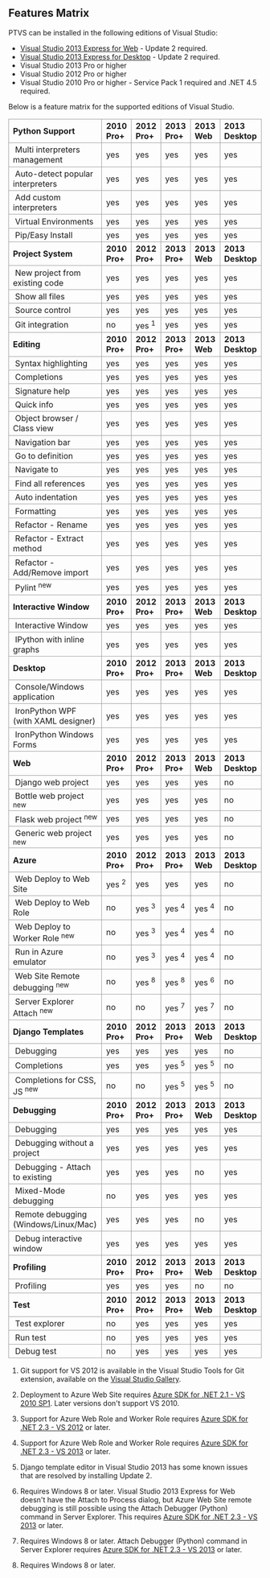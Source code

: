 Features Matrix
---------------

PTVS can be installed in the following editions of Visual Studio:

* [Visual Studio 2013 Express for Web](http://www.microsoft.com/en-us/download/details.aspx?id=40747) - Update 2 required.
* [Visual Studio 2013 Express for Desktop](http://www.microsoft.com/en-us/download/details.aspx?id=40787) - Update 2 required.
* Visual Studio 2013 Pro or higher
* Visual Studio 2012 Pro or higher
* Visual Studio 2010 Pro or higher - Service Pack 1 required and .NET 4.5 required.

Below is a feature matrix for the supported editions of Visual Studio.

<table style="border-spacing:0; border-collapse:collapse">
<tbody>
<tr>
<td style="padding:0.2em 0.5em; border:1px solid #a0a0a0"><strong>Python Support</strong></td>
<td style="padding:0.2em 0.5em; border:1px solid #a0a0a0"><strong>2010 Pro&#43;</strong></td>
<td style="padding:0.2em 0.5em; border:1px solid #a0a0a0"><strong>2012 Pro&#43;</strong></td>
<td style="padding:0.2em 0.5em; border:1px solid #a0a0a0"><strong>2013 Pro&#43;</strong></td>
<td style="padding:0.2em 0.5em; border:1px solid #a0a0a0"><strong>2013 Web</strong></td>
<td style="padding:0.2em 0.5em; border:1px solid #a0a0a0"><strong>2013 Desktop</strong></td>
</tr>
<tr>
<td style="padding:0.2em 0.5em; border:1px solid #a0a0a0">&nbsp;Multi interpreters management</td>
<td style="padding:0.2em 0.5em; border:1px solid #a0a0a0">yes</td>
<td style="padding:0.2em 0.5em; border:1px solid #a0a0a0">yes</td>
<td style="padding:0.2em 0.5em; border:1px solid #a0a0a0">yes</td>
<td style="padding:0.2em 0.5em; border:1px solid #a0a0a0">yes</td>
<td style="padding:0.2em 0.5em; border:1px solid #a0a0a0">yes</td>
</tr>
<tr>
<td style="padding:0.2em 0.5em; border:1px solid #a0a0a0">&nbsp;Auto-detect popular interpreters</td>
<td style="padding:0.2em 0.5em; border:1px solid #a0a0a0">yes</td>
<td style="padding:0.2em 0.5em; border:1px solid #a0a0a0">yes</td>
<td style="padding:0.2em 0.5em; border:1px solid #a0a0a0">yes</td>
<td style="padding:0.2em 0.5em; border:1px solid #a0a0a0">yes</td>
<td style="padding:0.2em 0.5em; border:1px solid #a0a0a0">yes</td>
</tr>
<tr>
<td style="padding:0.2em 0.5em; border:1px solid #a0a0a0">&nbsp;Add custom interpreters</td>
<td style="padding:0.2em 0.5em; border:1px solid #a0a0a0">yes</td>
<td style="padding:0.2em 0.5em; border:1px solid #a0a0a0">yes</td>
<td style="padding:0.2em 0.5em; border:1px solid #a0a0a0">yes</td>
<td style="padding:0.2em 0.5em; border:1px solid #a0a0a0">yes</td>
<td style="padding:0.2em 0.5em; border:1px solid #a0a0a0">yes</td>
</tr>
<tr>
<td style="padding:0.2em 0.5em; border:1px solid #a0a0a0">&nbsp;Virtual Environments</td>
<td style="padding:0.2em 0.5em; border:1px solid #a0a0a0">yes</td>
<td style="padding:0.2em 0.5em; border:1px solid #a0a0a0">yes</td>
<td style="padding:0.2em 0.5em; border:1px solid #a0a0a0">yes</td>
<td style="padding:0.2em 0.5em; border:1px solid #a0a0a0">yes</td>
<td style="padding:0.2em 0.5em; border:1px solid #a0a0a0">yes</td>
</tr>
<tr>
<td style="padding:0.2em 0.5em; border:1px solid #a0a0a0">&nbsp;Pip/Easy Install</td>
<td style="padding:0.2em 0.5em; border:1px solid #a0a0a0">yes</td>
<td style="padding:0.2em 0.5em; border:1px solid #a0a0a0">yes</td>
<td style="padding:0.2em 0.5em; border:1px solid #a0a0a0">yes</td>
<td style="padding:0.2em 0.5em; border:1px solid #a0a0a0">yes</td>
<td style="padding:0.2em 0.5em; border:1px solid #a0a0a0">yes</td>
</tr>
<tr>
<td style="padding:0.2em 0.5em; border:1px solid #a0a0a0"><strong>Project System</strong></td>
<td style="padding:0.2em 0.5em; border:1px solid #a0a0a0"><strong>2010 Pro&#43;</strong></td>
<td style="padding:0.2em 0.5em; border:1px solid #a0a0a0"><strong>2012 Pro&#43;</strong></td>
<td style="padding:0.2em 0.5em; border:1px solid #a0a0a0"><strong>2013 Pro&#43;</strong></td>
<td style="padding:0.2em 0.5em; border:1px solid #a0a0a0"><strong>2013 Web</strong></td>
<td style="padding:0.2em 0.5em; border:1px solid #a0a0a0"><strong>2013 Desktop</strong></td>
</tr>
<tr>
<td style="padding:0.2em 0.5em; border:1px solid #a0a0a0">&nbsp;New project from existing code</td>
<td style="padding:0.2em 0.5em; border:1px solid #a0a0a0">yes</td>
<td style="padding:0.2em 0.5em; border:1px solid #a0a0a0">yes</td>
<td style="padding:0.2em 0.5em; border:1px solid #a0a0a0">yes</td>
<td style="padding:0.2em 0.5em; border:1px solid #a0a0a0">yes</td>
<td style="padding:0.2em 0.5em; border:1px solid #a0a0a0">yes</td>
</tr>
<tr>
<td style="padding:0.2em 0.5em; border:1px solid #a0a0a0">&nbsp;Show all files</td>
<td style="padding:0.2em 0.5em; border:1px solid #a0a0a0">yes</td>
<td style="padding:0.2em 0.5em; border:1px solid #a0a0a0">yes</td>
<td style="padding:0.2em 0.5em; border:1px solid #a0a0a0">yes</td>
<td style="padding:0.2em 0.5em; border:1px solid #a0a0a0">yes</td>
<td style="padding:0.2em 0.5em; border:1px solid #a0a0a0">yes</td>
</tr>
<tr>
<td style="padding:0.2em 0.5em; border:1px solid #a0a0a0">&nbsp;Source control</td>
<td style="padding:0.2em 0.5em; border:1px solid #a0a0a0">yes</td>
<td style="padding:0.2em 0.5em; border:1px solid #a0a0a0">yes</td>
<td style="padding:0.2em 0.5em; border:1px solid #a0a0a0">yes</td>
<td style="padding:0.2em 0.5em; border:1px solid #a0a0a0">yes</td>
<td style="padding:0.2em 0.5em; border:1px solid #a0a0a0">yes</td>
</tr>
<tr>
<td style="padding:0.2em 0.5em; border:1px solid #a0a0a0">&nbsp;Git integration</td>
<td style="padding:0.2em 0.5em; border:1px solid #a0a0a0">no</td>
<td style="padding:0.2em 0.5em; border:1px solid #a0a0a0">yes <sup>1</sup></td>
<td style="padding:0.2em 0.5em; border:1px solid #a0a0a0">yes</td>
<td style="padding:0.2em 0.5em; border:1px solid #a0a0a0">yes</td>
<td style="padding:0.2em 0.5em; border:1px solid #a0a0a0">yes</td>
</tr>
<tr>
<td style="padding:0.2em 0.5em; border:1px solid #a0a0a0"><strong>Editing</strong></td>
<td style="padding:0.2em 0.5em; border:1px solid #a0a0a0"><strong>2010 Pro&#43;</strong></td>
<td style="padding:0.2em 0.5em; border:1px solid #a0a0a0"><strong>2012 Pro&#43;</strong></td>
<td style="padding:0.2em 0.5em; border:1px solid #a0a0a0"><strong>2013 Pro&#43;</strong></td>
<td style="padding:0.2em 0.5em; border:1px solid #a0a0a0"><strong>2013 Web</strong></td>
<td style="padding:0.2em 0.5em; border:1px solid #a0a0a0"><strong>2013 Desktop</strong></td>
</tr>
<tr>
<td style="padding:0.2em 0.5em; border:1px solid #a0a0a0">&nbsp;Syntax highlighting</td>
<td style="padding:0.2em 0.5em; border:1px solid #a0a0a0">yes</td>
<td style="padding:0.2em 0.5em; border:1px solid #a0a0a0">yes</td>
<td style="padding:0.2em 0.5em; border:1px solid #a0a0a0">yes</td>
<td style="padding:0.2em 0.5em; border:1px solid #a0a0a0">yes</td>
<td style="padding:0.2em 0.5em; border:1px solid #a0a0a0">yes</td>
</tr>
<tr>
<td style="padding:0.2em 0.5em; border:1px solid #a0a0a0">&nbsp;Completions</td>
<td style="padding:0.2em 0.5em; border:1px solid #a0a0a0">yes</td>
<td style="padding:0.2em 0.5em; border:1px solid #a0a0a0">yes</td>
<td style="padding:0.2em 0.5em; border:1px solid #a0a0a0">yes</td>
<td style="padding:0.2em 0.5em; border:1px solid #a0a0a0">yes</td>
<td style="padding:0.2em 0.5em; border:1px solid #a0a0a0">yes</td>
</tr>
<tr>
<td style="padding:0.2em 0.5em; border:1px solid #a0a0a0">&nbsp;Signature help</td>
<td style="padding:0.2em 0.5em; border:1px solid #a0a0a0">yes</td>
<td style="padding:0.2em 0.5em; border:1px solid #a0a0a0">yes</td>
<td style="padding:0.2em 0.5em; border:1px solid #a0a0a0">yes</td>
<td style="padding:0.2em 0.5em; border:1px solid #a0a0a0">yes</td>
<td style="padding:0.2em 0.5em; border:1px solid #a0a0a0">yes</td>
</tr>
<tr>
<td style="padding:0.2em 0.5em; border:1px solid #a0a0a0">&nbsp;Quick info</td>
<td style="padding:0.2em 0.5em; border:1px solid #a0a0a0">yes</td>
<td style="padding:0.2em 0.5em; border:1px solid #a0a0a0">yes</td>
<td style="padding:0.2em 0.5em; border:1px solid #a0a0a0">yes</td>
<td style="padding:0.2em 0.5em; border:1px solid #a0a0a0">yes</td>
<td style="padding:0.2em 0.5em; border:1px solid #a0a0a0">yes</td>
</tr>
<tr>
<td style="padding:0.2em 0.5em; border:1px solid #a0a0a0">&nbsp;Object browser / Class view</td>
<td style="padding:0.2em 0.5em; border:1px solid #a0a0a0">yes</td>
<td style="padding:0.2em 0.5em; border:1px solid #a0a0a0">yes</td>
<td style="padding:0.2em 0.5em; border:1px solid #a0a0a0">yes</td>
<td style="padding:0.2em 0.5em; border:1px solid #a0a0a0">yes</td>
<td style="padding:0.2em 0.5em; border:1px solid #a0a0a0">yes</td>
</tr>
<tr>
<td style="padding:0.2em 0.5em; border:1px solid #a0a0a0">&nbsp;Navigation bar</td>
<td style="padding:0.2em 0.5em; border:1px solid #a0a0a0">yes</td>
<td style="padding:0.2em 0.5em; border:1px solid #a0a0a0">yes</td>
<td style="padding:0.2em 0.5em; border:1px solid #a0a0a0">yes</td>
<td style="padding:0.2em 0.5em; border:1px solid #a0a0a0">yes</td>
<td style="padding:0.2em 0.5em; border:1px solid #a0a0a0">yes</td>
</tr>
<tr>
<td style="padding:0.2em 0.5em; border:1px solid #a0a0a0">&nbsp;Go to definition</td>
<td style="padding:0.2em 0.5em; border:1px solid #a0a0a0">yes</td>
<td style="padding:0.2em 0.5em; border:1px solid #a0a0a0">yes</td>
<td style="padding:0.2em 0.5em; border:1px solid #a0a0a0">yes</td>
<td style="padding:0.2em 0.5em; border:1px solid #a0a0a0">yes</td>
<td style="padding:0.2em 0.5em; border:1px solid #a0a0a0">yes</td>
</tr>
<tr>
<td style="padding:0.2em 0.5em; border:1px solid #a0a0a0">&nbsp;Navigate to</td>
<td style="padding:0.2em 0.5em; border:1px solid #a0a0a0">yes</td>
<td style="padding:0.2em 0.5em; border:1px solid #a0a0a0">yes</td>
<td style="padding:0.2em 0.5em; border:1px solid #a0a0a0">yes</td>
<td style="padding:0.2em 0.5em; border:1px solid #a0a0a0">yes</td>
<td style="padding:0.2em 0.5em; border:1px solid #a0a0a0">yes</td>
</tr>
<tr>
<td style="padding:0.2em 0.5em; border:1px solid #a0a0a0">&nbsp;Find all references</td>
<td style="padding:0.2em 0.5em; border:1px solid #a0a0a0">yes</td>
<td style="padding:0.2em 0.5em; border:1px solid #a0a0a0">yes</td>
<td style="padding:0.2em 0.5em; border:1px solid #a0a0a0">yes</td>
<td style="padding:0.2em 0.5em; border:1px solid #a0a0a0">yes</td>
<td style="padding:0.2em 0.5em; border:1px solid #a0a0a0">yes</td>
</tr>
<tr>
<td style="padding:0.2em 0.5em; border:1px solid #a0a0a0">&nbsp;Auto indentation</td>
<td style="padding:0.2em 0.5em; border:1px solid #a0a0a0">yes</td>
<td style="padding:0.2em 0.5em; border:1px solid #a0a0a0">yes</td>
<td style="padding:0.2em 0.5em; border:1px solid #a0a0a0">yes</td>
<td style="padding:0.2em 0.5em; border:1px solid #a0a0a0">yes</td>
<td style="padding:0.2em 0.5em; border:1px solid #a0a0a0">yes</td>
</tr>
<tr>
<td style="padding:0.2em 0.5em; border:1px solid #a0a0a0">&nbsp;Formatting</td>
<td style="padding:0.2em 0.5em; border:1px solid #a0a0a0">yes</td>
<td style="padding:0.2em 0.5em; border:1px solid #a0a0a0">yes</td>
<td style="padding:0.2em 0.5em; border:1px solid #a0a0a0">yes</td>
<td style="padding:0.2em 0.5em; border:1px solid #a0a0a0">yes</td>
<td style="padding:0.2em 0.5em; border:1px solid #a0a0a0">yes</td>
</tr>
<tr>
<td style="padding:0.2em 0.5em; border:1px solid #a0a0a0">&nbsp;Refactor - Rename</td>
<td style="padding:0.2em 0.5em; border:1px solid #a0a0a0">yes</td>
<td style="padding:0.2em 0.5em; border:1px solid #a0a0a0">yes</td>
<td style="padding:0.2em 0.5em; border:1px solid #a0a0a0">yes</td>
<td style="padding:0.2em 0.5em; border:1px solid #a0a0a0">yes</td>
<td style="padding:0.2em 0.5em; border:1px solid #a0a0a0">yes</td>
</tr>
<tr>
<td style="padding:0.2em 0.5em; border:1px solid #a0a0a0">&nbsp;Refactor - Extract method</td>
<td style="padding:0.2em 0.5em; border:1px solid #a0a0a0">yes</td>
<td style="padding:0.2em 0.5em; border:1px solid #a0a0a0">yes</td>
<td style="padding:0.2em 0.5em; border:1px solid #a0a0a0">yes</td>
<td style="padding:0.2em 0.5em; border:1px solid #a0a0a0">yes</td>
<td style="padding:0.2em 0.5em; border:1px solid #a0a0a0">yes</td>
</tr>
<tr>
<td style="padding:0.2em 0.5em; border:1px solid #a0a0a0">&nbsp;Refactor - Add/Remove import</td>
<td style="padding:0.2em 0.5em; border:1px solid #a0a0a0">yes</td>
<td style="padding:0.2em 0.5em; border:1px solid #a0a0a0">yes</td>
<td style="padding:0.2em 0.5em; border:1px solid #a0a0a0">yes</td>
<td style="padding:0.2em 0.5em; border:1px solid #a0a0a0">yes</td>
<td style="padding:0.2em 0.5em; border:1px solid #a0a0a0">yes</td>
</tr>
<tr>
<td style="padding:0.2em 0.5em; border:1px solid #a0a0a0">&nbsp;Pylint <sup>new</sup></td>
<td style="padding:0.2em 0.5em; border:1px solid #a0a0a0">yes</td>
<td style="padding:0.2em 0.5em; border:1px solid #a0a0a0">yes</td>
<td style="padding:0.2em 0.5em; border:1px solid #a0a0a0">yes</td>
<td style="padding:0.2em 0.5em; border:1px solid #a0a0a0">yes</td>
<td style="padding:0.2em 0.5em; border:1px solid #a0a0a0">yes</td>
</tr>
<tr>
<td style="padding:0.2em 0.5em; border:1px solid #a0a0a0"><strong>Interactive Window</strong></td>
<td style="padding:0.2em 0.5em; border:1px solid #a0a0a0"><strong>2010 Pro&#43;</strong></td>
<td style="padding:0.2em 0.5em; border:1px solid #a0a0a0"><strong>2012 Pro&#43;</strong></td>
<td style="padding:0.2em 0.5em; border:1px solid #a0a0a0"><strong>2013 Pro&#43;</strong></td>
<td style="padding:0.2em 0.5em; border:1px solid #a0a0a0"><strong>2013 Web</strong></td>
<td style="padding:0.2em 0.5em; border:1px solid #a0a0a0"><strong>2013 Desktop</strong></td>
</tr>
<tr>
<td style="padding:0.2em 0.5em; border:1px solid #a0a0a0">&nbsp;Interactive Window</td>
<td style="padding:0.2em 0.5em; border:1px solid #a0a0a0">yes</td>
<td style="padding:0.2em 0.5em; border:1px solid #a0a0a0">yes</td>
<td style="padding:0.2em 0.5em; border:1px solid #a0a0a0">yes</td>
<td style="padding:0.2em 0.5em; border:1px solid #a0a0a0">yes</td>
<td style="padding:0.2em 0.5em; border:1px solid #a0a0a0">yes</td>
</tr>
<tr>
<td style="padding:0.2em 0.5em; border:1px solid #a0a0a0">&nbsp;IPython with inline graphs</td>
<td style="padding:0.2em 0.5em; border:1px solid #a0a0a0">yes</td>
<td style="padding:0.2em 0.5em; border:1px solid #a0a0a0">yes</td>
<td style="padding:0.2em 0.5em; border:1px solid #a0a0a0">yes</td>
<td style="padding:0.2em 0.5em; border:1px solid #a0a0a0">yes</td>
<td style="padding:0.2em 0.5em; border:1px solid #a0a0a0">yes</td>
</tr>
<tr>
<td style="padding:0.2em 0.5em; border:1px solid #a0a0a0"><strong>Desktop</strong></td>
<td style="padding:0.2em 0.5em; border:1px solid #a0a0a0"><strong>2010 Pro&#43;</strong></td>
<td style="padding:0.2em 0.5em; border:1px solid #a0a0a0"><strong>2012 Pro&#43;</strong></td>
<td style="padding:0.2em 0.5em; border:1px solid #a0a0a0"><strong>2013 Pro&#43;</strong></td>
<td style="padding:0.2em 0.5em; border:1px solid #a0a0a0"><strong>2013 Web</strong></td>
<td style="padding:0.2em 0.5em; border:1px solid #a0a0a0"><strong>2013 Desktop</strong></td>
</tr>
<tr>
<td style="padding:0.2em 0.5em; border:1px solid #a0a0a0">&nbsp;Console/Windows application</td>
<td style="padding:0.2em 0.5em; border:1px solid #a0a0a0">yes</td>
<td style="padding:0.2em 0.5em; border:1px solid #a0a0a0">yes</td>
<td style="padding:0.2em 0.5em; border:1px solid #a0a0a0">yes</td>
<td style="padding:0.2em 0.5em; border:1px solid #a0a0a0">yes</td>
<td style="padding:0.2em 0.5em; border:1px solid #a0a0a0">yes</td>
</tr>
<tr>
<td style="padding:0.2em 0.5em; border:1px solid #a0a0a0">&nbsp;IronPython WPF (with XAML designer)</td>
<td style="padding:0.2em 0.5em; border:1px solid #a0a0a0">yes</td>
<td style="padding:0.2em 0.5em; border:1px solid #a0a0a0">yes</td>
<td style="padding:0.2em 0.5em; border:1px solid #a0a0a0">yes</td>
<td style="padding:0.2em 0.5em; border:1px solid #a0a0a0">yes</td>
<td style="padding:0.2em 0.5em; border:1px solid #a0a0a0">yes</td>
</tr>
<tr>
<td style="padding:0.2em 0.5em; border:1px solid #a0a0a0">&nbsp;IronPython Windows Forms</td>
<td style="padding:0.2em 0.5em; border:1px solid #a0a0a0">yes</td>
<td style="padding:0.2em 0.5em; border:1px solid #a0a0a0">yes</td>
<td style="padding:0.2em 0.5em; border:1px solid #a0a0a0">yes</td>
<td style="padding:0.2em 0.5em; border:1px solid #a0a0a0">yes</td>
<td style="padding:0.2em 0.5em; border:1px solid #a0a0a0">yes</td>
</tr>
<tr>
<td style="padding:0.2em 0.5em; border:1px solid #a0a0a0"><strong>Web</strong></td>
<td style="padding:0.2em 0.5em; border:1px solid #a0a0a0"><strong>2010 Pro&#43;</strong></td>
<td style="padding:0.2em 0.5em; border:1px solid #a0a0a0"><strong>2012 Pro&#43;</strong></td>
<td style="padding:0.2em 0.5em; border:1px solid #a0a0a0"><strong>2013 Pro&#43;</strong></td>
<td style="padding:0.2em 0.5em; border:1px solid #a0a0a0"><strong>2013 Web</strong></td>
<td style="padding:0.2em 0.5em; border:1px solid #a0a0a0"><strong>2013 Desktop</strong></td>
</tr>
<tr>
<td style="padding:0.2em 0.5em; border:1px solid #a0a0a0">&nbsp;Django web project</td>
<td style="padding:0.2em 0.5em; border:1px solid #a0a0a0">yes</td>
<td style="padding:0.2em 0.5em; border:1px solid #a0a0a0">yes</td>
<td style="padding:0.2em 0.5em; border:1px solid #a0a0a0">yes</td>
<td style="padding:0.2em 0.5em; border:1px solid #a0a0a0">yes</td>
<td style="padding:0.2em 0.5em; border:1px solid #a0a0a0">no</td>
</tr>
<tr>
<td style="padding:0.2em 0.5em; border:1px solid #a0a0a0">&nbsp;Bottle web project
<sup>new</sup></td>
<td style="padding:0.2em 0.5em; border:1px solid #a0a0a0">yes</td>
<td style="padding:0.2em 0.5em; border:1px solid #a0a0a0">yes</td>
<td style="padding:0.2em 0.5em; border:1px solid #a0a0a0">yes</td>
<td style="padding:0.2em 0.5em; border:1px solid #a0a0a0">yes</td>
<td style="padding:0.2em 0.5em; border:1px solid #a0a0a0">no</td>
</tr>
<tr>
<td style="padding:0.2em 0.5em; border:1px solid #a0a0a0">&nbsp;Flask web project
<sup>new</sup></td>
<td style="padding:0.2em 0.5em; border:1px solid #a0a0a0">yes</td>
<td style="padding:0.2em 0.5em; border:1px solid #a0a0a0">yes</td>
<td style="padding:0.2em 0.5em; border:1px solid #a0a0a0">yes</td>
<td style="padding:0.2em 0.5em; border:1px solid #a0a0a0">yes</td>
<td style="padding:0.2em 0.5em; border:1px solid #a0a0a0">no</td>
</tr>
<tr>
<td style="padding:0.2em 0.5em; border:1px solid #a0a0a0">&nbsp;Generic web project
<sup>new</sup></td>
<td style="padding:0.2em 0.5em; border:1px solid #a0a0a0">yes</td>
<td style="padding:0.2em 0.5em; border:1px solid #a0a0a0">yes</td>
<td style="padding:0.2em 0.5em; border:1px solid #a0a0a0">yes</td>
<td style="padding:0.2em 0.5em; border:1px solid #a0a0a0">yes</td>
<td style="padding:0.2em 0.5em; border:1px solid #a0a0a0">no</td>
</tr>
<tr>
<td style="padding:0.2em 0.5em; border:1px solid #a0a0a0"><strong>Azure</strong></td>
<td style="padding:0.2em 0.5em; border:1px solid #a0a0a0"><strong>2010 Pro&#43;</strong></td>
<td style="padding:0.2em 0.5em; border:1px solid #a0a0a0"><strong>2012 Pro&#43;</strong></td>
<td style="padding:0.2em 0.5em; border:1px solid #a0a0a0"><strong>2013 Pro&#43;</strong></td>
<td style="padding:0.2em 0.5em; border:1px solid #a0a0a0"><strong>2013 Web</strong></td>
<td style="padding:0.2em 0.5em; border:1px solid #a0a0a0"><strong>2013 Desktop</strong></td>
</tr>
<tr>
<td style="padding:0.2em 0.5em; border:1px solid #a0a0a0">&nbsp;Web Deploy to Web Site</td>
<td style="padding:0.2em 0.5em; border:1px solid #a0a0a0">yes <sup>2</sup></td>
<td style="padding:0.2em 0.5em; border:1px solid #a0a0a0">yes</td>
<td style="padding:0.2em 0.5em; border:1px solid #a0a0a0">yes</td>
<td style="padding:0.2em 0.5em; border:1px solid #a0a0a0">yes</td>
<td style="padding:0.2em 0.5em; border:1px solid #a0a0a0">no</td>
</tr>
<tr>
<td style="padding:0.2em 0.5em; border:1px solid #a0a0a0">&nbsp;Web Deploy to Web Role</td>
<td style="padding:0.2em 0.5em; border:1px solid #a0a0a0">no</td>
<td style="padding:0.2em 0.5em; border:1px solid #a0a0a0">yes <sup>3</sup></td>
<td style="padding:0.2em 0.5em; border:1px solid #a0a0a0">yes <sup>4</sup></td>
<td style="padding:0.2em 0.5em; border:1px solid #a0a0a0">yes <sup>4</sup></td>
<td style="padding:0.2em 0.5em; border:1px solid #a0a0a0">no</td>
</tr>
<tr>
<td style="padding:0.2em 0.5em; border:1px solid #a0a0a0">&nbsp;Web Deploy to Worker Role
<sup>new</sup></td>
<td style="padding:0.2em 0.5em; border:1px solid #a0a0a0">no</td>
<td style="padding:0.2em 0.5em; border:1px solid #a0a0a0">yes <sup>3</sup></td>
<td style="padding:0.2em 0.5em; border:1px solid #a0a0a0">yes <sup>4</sup></td>
<td style="padding:0.2em 0.5em; border:1px solid #a0a0a0">yes <sup>4</sup></td>
<td style="padding:0.2em 0.5em; border:1px solid #a0a0a0">no</td>
</tr>
<tr>
<td style="padding:0.2em 0.5em; border:1px solid #a0a0a0">&nbsp;Run in Azure emulator</td>
<td style="padding:0.2em 0.5em; border:1px solid #a0a0a0">no</td>
<td style="padding:0.2em 0.5em; border:1px solid #a0a0a0">yes <sup>3</sup></td>
<td style="padding:0.2em 0.5em; border:1px solid #a0a0a0">yes <sup>4</sup></td>
<td style="padding:0.2em 0.5em; border:1px solid #a0a0a0">yes <sup>4</sup></td>
<td style="padding:0.2em 0.5em; border:1px solid #a0a0a0">no</td>
</tr>
<tr>
<td style="padding:0.2em 0.5em; border:1px solid #a0a0a0">&nbsp;Web Site Remote debugging
<sup>new</sup></td>
<td style="padding:0.2em 0.5em; border:1px solid #a0a0a0">no</td>
<td style="padding:0.2em 0.5em; border:1px solid #a0a0a0">yes <sup>8</sup></td>
<td style="padding:0.2em 0.5em; border:1px solid #a0a0a0">yes <sup>8</sup></td>
<td style="padding:0.2em 0.5em; border:1px solid #a0a0a0">yes <sup>6</sup></td>
<td style="padding:0.2em 0.5em; border:1px solid #a0a0a0">no</td>
</tr>
<tr>
<td style="padding:0.2em 0.5em; border:1px solid #a0a0a0">&nbsp;Server Explorer Attach
<sup>new</sup></td>
<td style="padding:0.2em 0.5em; border:1px solid #a0a0a0">no</td>
<td style="padding:0.2em 0.5em; border:1px solid #a0a0a0">no</td>
<td style="padding:0.2em 0.5em; border:1px solid #a0a0a0">yes <sup>7</sup></td>
<td style="padding:0.2em 0.5em; border:1px solid #a0a0a0">yes <sup>7</sup></td>
<td style="padding:0.2em 0.5em; border:1px solid #a0a0a0">no</td>
</tr>
<tr>
<td style="padding:0.2em 0.5em; border:1px solid #a0a0a0"><strong>Django Templates</strong></td>
<td style="padding:0.2em 0.5em; border:1px solid #a0a0a0"><strong>2010 Pro&#43;</strong></td>
<td style="padding:0.2em 0.5em; border:1px solid #a0a0a0"><strong>2012 Pro&#43;</strong></td>
<td style="padding:0.2em 0.5em; border:1px solid #a0a0a0"><strong>2013 Pro&#43;</strong></td>
<td style="padding:0.2em 0.5em; border:1px solid #a0a0a0"><strong>2013 Web</strong></td>
<td style="padding:0.2em 0.5em; border:1px solid #a0a0a0"><strong>2013 Desktop</strong></td>
</tr>
<tr>
<td style="padding:0.2em 0.5em; border:1px solid #a0a0a0">&nbsp;Debugging</td>
<td style="padding:0.2em 0.5em; border:1px solid #a0a0a0">yes</td>
<td style="padding:0.2em 0.5em; border:1px solid #a0a0a0">yes</td>
<td style="padding:0.2em 0.5em; border:1px solid #a0a0a0">yes</td>
<td style="padding:0.2em 0.5em; border:1px solid #a0a0a0">yes</td>
<td style="padding:0.2em 0.5em; border:1px solid #a0a0a0">no</td>
</tr>
<tr>
<td style="padding:0.2em 0.5em; border:1px solid #a0a0a0">&nbsp;Completions</td>
<td style="padding:0.2em 0.5em; border:1px solid #a0a0a0">yes</td>
<td style="padding:0.2em 0.5em; border:1px solid #a0a0a0">yes</td>
<td style="padding:0.2em 0.5em; border:1px solid #a0a0a0">yes <sup>5</sup></td>
<td style="padding:0.2em 0.5em; border:1px solid #a0a0a0">yes <sup>5</sup></td>
<td style="padding:0.2em 0.5em; border:1px solid #a0a0a0">no</td>
</tr>
<tr>
<td style="padding:0.2em 0.5em; border:1px solid #a0a0a0">&nbsp;Completions for CSS, JS
<sup>new</sup></td>
<td style="padding:0.2em 0.5em; border:1px solid #a0a0a0">no</td>
<td style="padding:0.2em 0.5em; border:1px solid #a0a0a0">no</td>
<td style="padding:0.2em 0.5em; border:1px solid #a0a0a0">yes <sup>5</sup></td>
<td style="padding:0.2em 0.5em; border:1px solid #a0a0a0">yes <sup>5</sup></td>
<td style="padding:0.2em 0.5em; border:1px solid #a0a0a0">no</td>
</tr>
<tr>
<td style="padding:0.2em 0.5em; border:1px solid #a0a0a0"><strong>Debugging</strong></td>
<td style="padding:0.2em 0.5em; border:1px solid #a0a0a0"><strong>2010 Pro&#43;</strong></td>
<td style="padding:0.2em 0.5em; border:1px solid #a0a0a0"><strong>2012 Pro&#43;</strong></td>
<td style="padding:0.2em 0.5em; border:1px solid #a0a0a0"><strong>2013 Pro&#43;</strong></td>
<td style="padding:0.2em 0.5em; border:1px solid #a0a0a0"><strong>2013 Web</strong></td>
<td style="padding:0.2em 0.5em; border:1px solid #a0a0a0"><strong>2013 Desktop</strong></td>
</tr>
<tr>
<td style="padding:0.2em 0.5em; border:1px solid #a0a0a0">&nbsp;Debugging</td>
<td style="padding:0.2em 0.5em; border:1px solid #a0a0a0">yes</td>
<td style="padding:0.2em 0.5em; border:1px solid #a0a0a0">yes</td>
<td style="padding:0.2em 0.5em; border:1px solid #a0a0a0">yes</td>
<td style="padding:0.2em 0.5em; border:1px solid #a0a0a0">yes</td>
<td style="padding:0.2em 0.5em; border:1px solid #a0a0a0">yes</td>
</tr>
<tr>
<td style="padding:0.2em 0.5em; border:1px solid #a0a0a0">&nbsp;Debugging without a project</td>
<td style="padding:0.2em 0.5em; border:1px solid #a0a0a0">yes</td>
<td style="padding:0.2em 0.5em; border:1px solid #a0a0a0">yes</td>
<td style="padding:0.2em 0.5em; border:1px solid #a0a0a0">yes</td>
<td style="padding:0.2em 0.5em; border:1px solid #a0a0a0">yes</td>
<td style="padding:0.2em 0.5em; border:1px solid #a0a0a0">yes</td>
</tr>
<tr>
<td style="padding:0.2em 0.5em; border:1px solid #a0a0a0">&nbsp;Debugging - Attach to existing</td>
<td style="padding:0.2em 0.5em; border:1px solid #a0a0a0">yes</td>
<td style="padding:0.2em 0.5em; border:1px solid #a0a0a0">yes</td>
<td style="padding:0.2em 0.5em; border:1px solid #a0a0a0">yes</td>
<td style="padding:0.2em 0.5em; border:1px solid #a0a0a0">no</td>
<td style="padding:0.2em 0.5em; border:1px solid #a0a0a0">yes</td>
</tr>
<tr>
<td style="padding:0.2em 0.5em; border:1px solid #a0a0a0">&nbsp;Mixed-Mode debugging</td>
<td style="padding:0.2em 0.5em; border:1px solid #a0a0a0">no</td>
<td style="padding:0.2em 0.5em; border:1px solid #a0a0a0">yes</td>
<td style="padding:0.2em 0.5em; border:1px solid #a0a0a0">yes</td>
<td style="padding:0.2em 0.5em; border:1px solid #a0a0a0">yes</td>
<td style="padding:0.2em 0.5em; border:1px solid #a0a0a0">yes</td>
</tr>
<tr>
<td style="padding:0.2em 0.5em; border:1px solid #a0a0a0">&nbsp;Remote debugging (Windows/Linux/Mac)</td>
<td style="padding:0.2em 0.5em; border:1px solid #a0a0a0">yes</td>
<td style="padding:0.2em 0.5em; border:1px solid #a0a0a0">yes</td>
<td style="padding:0.2em 0.5em; border:1px solid #a0a0a0">yes</td>
<td style="padding:0.2em 0.5em; border:1px solid #a0a0a0">no</td>
<td style="padding:0.2em 0.5em; border:1px solid #a0a0a0">yes</td>
</tr>
<tr>
<td style="padding:0.2em 0.5em; border:1px solid #a0a0a0">&nbsp;Debug interactive window</td>
<td style="padding:0.2em 0.5em; border:1px solid #a0a0a0">yes</td>
<td style="padding:0.2em 0.5em; border:1px solid #a0a0a0">yes</td>
<td style="padding:0.2em 0.5em; border:1px solid #a0a0a0">yes</td>
<td style="padding:0.2em 0.5em; border:1px solid #a0a0a0">yes</td>
<td style="padding:0.2em 0.5em; border:1px solid #a0a0a0">yes</td>
</tr>
<tr>
<td style="padding:0.2em 0.5em; border:1px solid #a0a0a0"><strong>Profiling</strong></td>
<td style="padding:0.2em 0.5em; border:1px solid #a0a0a0"><strong>2010 Pro&#43;</strong></td>
<td style="padding:0.2em 0.5em; border:1px solid #a0a0a0"><strong>2012 Pro&#43;</strong></td>
<td style="padding:0.2em 0.5em; border:1px solid #a0a0a0"><strong>2013 Pro&#43;</strong></td>
<td style="padding:0.2em 0.5em; border:1px solid #a0a0a0"><strong>2013 Web</strong></td>
<td style="padding:0.2em 0.5em; border:1px solid #a0a0a0"><strong>2013 Desktop</strong></td>
</tr>
<tr>
<td style="padding:0.2em 0.5em; border:1px solid #a0a0a0">&nbsp;Profiling</td>
<td style="padding:0.2em 0.5em; border:1px solid #a0a0a0">yes</td>
<td style="padding:0.2em 0.5em; border:1px solid #a0a0a0">yes</td>
<td style="padding:0.2em 0.5em; border:1px solid #a0a0a0">yes</td>
<td style="padding:0.2em 0.5em; border:1px solid #a0a0a0">no</td>
<td style="padding:0.2em 0.5em; border:1px solid #a0a0a0">no</td>
</tr>
<tr>
<td style="padding:0.2em 0.5em; border:1px solid #a0a0a0"><strong>Test</strong></td>
<td style="padding:0.2em 0.5em; border:1px solid #a0a0a0"><strong>2010 Pro&#43;</strong></td>
<td style="padding:0.2em 0.5em; border:1px solid #a0a0a0"><strong>2012 Pro&#43;</strong></td>
<td style="padding:0.2em 0.5em; border:1px solid #a0a0a0"><strong>2013 Pro&#43;</strong></td>
<td style="padding:0.2em 0.5em; border:1px solid #a0a0a0"><strong>2013 Web</strong></td>
<td style="padding:0.2em 0.5em; border:1px solid #a0a0a0"><strong>2013 Desktop</strong></td>
</tr>
<tr>
<td style="padding:0.2em 0.5em; border:1px solid #a0a0a0">&nbsp;Test explorer</td>
<td style="padding:0.2em 0.5em; border:1px solid #a0a0a0">no</td>
<td style="padding:0.2em 0.5em; border:1px solid #a0a0a0">yes</td>
<td style="padding:0.2em 0.5em; border:1px solid #a0a0a0">yes</td>
<td style="padding:0.2em 0.5em; border:1px solid #a0a0a0">yes</td>
<td style="padding:0.2em 0.5em; border:1px solid #a0a0a0">yes</td>
</tr>
<tr>
<td style="padding:0.2em 0.5em; border:1px solid #a0a0a0">&nbsp;Run test</td>
<td style="padding:0.2em 0.5em; border:1px solid #a0a0a0">no</td>
<td style="padding:0.2em 0.5em; border:1px solid #a0a0a0">yes</td>
<td style="padding:0.2em 0.5em; border:1px solid #a0a0a0">yes</td>
<td style="padding:0.2em 0.5em; border:1px solid #a0a0a0">yes</td>
<td style="padding:0.2em 0.5em; border:1px solid #a0a0a0">yes</td>
</tr>
<tr>
<td style="padding:0.2em 0.5em; border:1px solid #a0a0a0">&nbsp;Debug test</td>
<td style="padding:0.2em 0.5em; border:1px solid #a0a0a0">no</td>
<td style="padding:0.2em 0.5em; border:1px solid #a0a0a0">yes</td>
<td style="padding:0.2em 0.5em; border:1px solid #a0a0a0">yes</td>
<td style="padding:0.2em 0.5em; border:1px solid #a0a0a0">yes</td>
<td style="padding:0.2em 0.5em; border:1px solid #a0a0a0">yes</td>
</tr>
</tbody>
</table>

1. Git support for VS 2012 is available in the Visual Studio Tools for Git extension, available on the [Visual Studio Gallery](http://visualstudiogallery.msdn.microsoft.com/abafc7d6-dcaa-40f4-8a5e-d6724bdb980c).

2. Deployment to Azure Web Site requires [Azure SDK for .NET 2.1 - VS 2010 SP1](http://go.microsoft.com/fwlink/?LinkId=313855).  Later versions don't support VS 2010.

3. Support for Azure Web Role and Worker Role requires [Azure SDK for .NET 2.3 - VS 2012](http://go.microsoft.com/fwlink/?LinkId=323511) or later.

4. Support for Azure Web Role and Worker Role requires [Azure SDK for .NET 2.3 - VS 2013](http://go.microsoft.com/fwlink/?LinkId=323510) or later.

5. Django template editor in Visual Studio 2013 has some known issues that are resolved by installing Update 2.

6. Requires Windows 8 or later. Visual Studio 2013 Express for Web doesn't have the Attach to Process dialog, but Azure Web Site remote debugging is still possible using the Attach Debugger (Python) command in Server Explorer. This requires [Azure SDK for .NET 2.3 - VS 2013](http://go.microsoft.com/fwlink/?LinkId=323510) or later.

7. Requires Windows 8 or later. Attach Debugger (Python) command in Server Explorer requires [Azure SDK for .NET 2.3 - VS 2013](http://go.microsoft.com/fwlink/?LinkId=323510) or later.

8. Requires Windows 8 or later.
